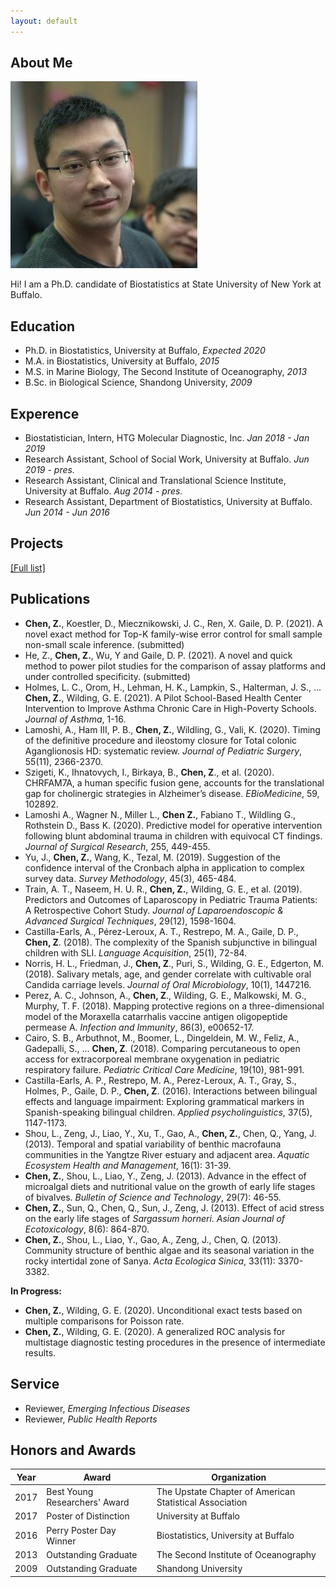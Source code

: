 ```yaml
---
layout: default
---
```


## About Me

<img class="profile-picture" src="0.jpg">

Hi! I am a Ph.D. candidate of Biostatistics at State University of New York at Buffalo.

## Education
- Ph.D. in Biostatistics, University at Buffalo, *Expected 2020*
- M.A. in Biostatistics, University at Buffalo, *2015*
- M.S. in Marine Biology, The Second Institute of Oceanography, *2013*
- B.Sc. in Biological Science, Shandong University, *2009*


## Experence
- Biostatistician, Intern, HTG Molecular Diagnostic, Inc. *Jan 2018 - Jan 2019*
- Research Assistant, School of Social Work, University at Buffalo. *Jun 2019 - pres.*
- Research Assistant, Clinical and Translational Science Institute, University at Buffalo. *Aug 2014 - pres.*
- Research Assistant, Department of Biostatistics, University at Buffalo. *Jun 2014 - Jun 2016*

## Projects

[[Full list]](https://ziqiangc.github.io/projects)


## Publications
- **Chen, Z.**, Koestler, D., Miecznikowski, J. C., Ren, X. Gaile, D. P. (2021). A novel exact method for Top-K family-wise error control for small sample non-small scale inference. (submitted)
- He, Z., **Chen, Z.**, Wu, Y and Gaile, D. P. (2021). A novel and quick method to power pilot studies for the comparison of assay platforms and under controlled specificity. (submitted) 
- Holmes, L. C., Orom, H., Lehman, H. K., Lampkin, S., Halterman, J. S., ... **Chen, Z.**, Wilding, G. E. (2021). A Pilot School-Based Health Center Intervention to Improve Asthma Chronic Care in High-Poverty Schools. *Journal of Asthma*, 1-16.
- Lamoshi, A., Ham III, P. B., **Chen, Z.**, Wildling, G., Vali, K. (2020). Timing of the definitive procedure and ileostomy closure for Total colonic Aganglionosis HD: systematic review. *Journal of Pediatric Surgery*, 55(11), 2366-2370.
- Szigeti, K., Ihnatovych, I., Birkaya, B., **Chen, Z**., et al. (2020). CHRFAM7A, a human specific fusion gene, accounts for the translational gap for cholinergic strategies in Alzheimer’s disease. *EBioMedicine*, 59, 102892.
- Lamoshi A., Wagner N., Miller L., **Chen Z.**, Fabiano T., Wildling G., Rothstein D., Bass K. (2020). Predictive model for operative intervention following blunt abdominal trauma in children with equivocal CT findings. *Journal of Surgical Research*, 255, 449-455.
- Yu, J., **Chen, Z.**, Wang, K., Tezal, M. (2019). Suggestion of the confidence interval of the Cronbach alpha in application to complex survey data. *Survey Methodology*, 45(3), 465-484.
- Train, A. T., Naseem, H. U. R., **Chen, Z.**, Wilding, G. E., et al. (2019). Predictors and Outcomes of Laparoscopy in Pediatric Trauma Patients: A Retrospective Cohort Study. *Journal of Laparoendoscopic & Advanced Surgical Techniques*, 29(12), 1598-1604.
- Castilla-Earls, A., Pérez-Leroux, A. T., Restrepo, M. A., Gaile, D. P., **Chen, Z**. (2018). The complexity of the Spanish subjunctive in bilingual children with SLI. *Language Acquisition*, 25(1), 72-84.
- Norris, H. L., Friedman, J., **Chen, Z**., Puri, S., Wilding, G. E., Edgerton, M. (2018). Salivary metals, age, and gender correlate with cultivable oral Candida carriage levels. *Journal of Oral Microbiology*, 10(1), 1447216. 
- Perez, A. C., Johnson, A., **Chen, Z**., Wilding, G. E., Malkowski, M. G., Murphy, T. F. (2018). Mapping protective regions on a three-dimensional model of the Moraxella catarrhalis vaccine antigen oligopeptide permease A. *Infection and Immunity*, 86(3), e00652-17. 
- Cairo, S. B., Arbuthnot, M., Boomer, L., Dingeldein, M. W., Feliz, A., Gadepalli, S., ... **Chen, Z**. (2018). Comparing percutaneous to open access for extracorporeal membrane oxygenation in pediatric respiratory failure. *Pediatric Critical Care Medicine*, 19(10), 981-991.
- Castilla-Earls, A. P., Restrepo, M. A., Perez-Leroux, A. T., Gray, S., Holmes, P., Gaile, D. P., **Chen, Z**. (2016). Interactions between bilingual effects and language impairment: Exploring grammatical markers in Spanish-speaking bilingual children. *Applied psycholinguistics*, 37(5), 1147-1173.
- Shou, L., Zeng, J., Liao, Y., Xu, T., Gao, A., **Chen, Z.**, Chen, Q., Yang, J. (2013). Temporal and spatial variability of benthic macrofauna communities in the Yangtze River estuary and adjacent area. *Aquatic Ecosystem Health and Management*, 16(1): 31-39.
- **Chen, Z.**, Shou, L., Liao, Y., Zeng, J. (2013). Advance in the effect of microalgal diets and nutritional value on the growth of early life stages of bivalves. *Bulletin of Science and Technology*, 29(7): 46-55.
- **Chen, Z.**, Sun, Q., Chen, Q., Sun, J., Zeng, J. (2013). Effect of acid stress on the early life stages of *Sargassum horneri*. *Asian Journal of Ecotoxicology*, 8(6): 864-870. 
- **Chen, Z.**, Shou, L., Liao, Y., Gao, A., Zeng, J., Chen, Q. (2013). Community structure of benthic algae and its seasonal variation in the rocky intertidal zone of Sanya. *Acta Ecologica Sinica*, 33(11): 3370- 3382. 

<span>**In Progress:**</span> 
- **Chen, Z.**, Wilding, G. E. (2020). Unconditional exact tests based on multiple comparisons for Poisson rate. 
- **Chen, Z.**, Wilding, G. E. (2020). A generalized ROC analysis for multistage diagnostic testing procedures in the presence of intermediate results.

## Service
- Reviewer, *Emerging Infectious Diseases*
- Reviewer, *Public Health Reports*

## Honors and Awards
<!---
<span>Best Young Researchers’ Award, The Upstate Chapter of American
Statistical Association</span>  
<span>Poster of Distinction at UB Research Day, University at
Buffalo</span>  
<span>Perry Poster Day 2016 Winner, Biostatistics, University at
Buffalo</span>  
<span>Outstanding Graduate, The Second Institute of
Oceanography</span>  
<span>Outstanding Graduate, Shandong University</span>
--->

Year | Award                         | Organization                                            
-----|-------------------------------|---------------------------------------------------------
2017 | Best Young Researchers' Award | The Upstate Chapter of American Statistical Association 
2017 | Poster of Distinction         | University at Buffalo                                   
2016 | Perry Poster Day Winner       | Biostatistics, University at Buffalo                    
2013 | Outstanding Graduate          | The Second Institute of Oceanography                    
2009 | Outstanding Graduate          | Shandong University                                     


